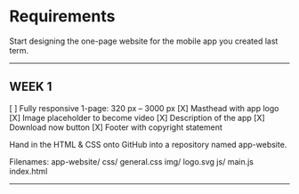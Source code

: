 # Requirements

Start designing the one-page website for the mobile app you created last term.

- - -

## WEEK 1

[ ]  Fully responsive 1-page: 320 px – 3000 px
[X]  Masthead with app logo
[X]  Image placeholder to become video
[X]  Description of the app
[X]  Download now button
[X]  Footer with copyright statement

Hand in the HTML & CSS onto GitHub into a repository named app-website.

Filenames:
  app-website/
    css/
      general.css
    img/
      logo.svg
    js/
      main.js
    index.html

- - -
